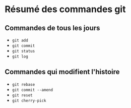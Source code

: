 # Résumé des commandes git

## Commandes de tous les jours

* `git add`
* `git commit`
* `git status`
* `git log`

## Commandes qui modifient l'histoire

* `git rebase`
* `git commit --amend`
* `git reset`
* `git cherry-pick`
